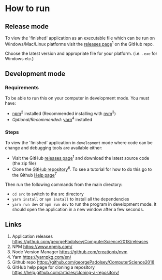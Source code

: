 How to run
==========

## Release mode

To view the 'finished' application as an executable file which can be run on Windows/Mac/Linux platforms visit the [releases page](https://github.com/georgePadolsey/ComputerScience2018/releases)<sup>1</sup> on the GitHub repo.

Choose the latest version and appropriate file for your platform. (i.e. `.exe` for Windows etc.)

## Development mode

### Requirements
To be able to run this on your computer in development mode. You must have:
- [npm](https://www.npmjs.com/)<sup>2</sup> installed (Recommended installing with [nvm](https://github.com/creationix/nvm)<sup>3</sup>)
- _Optional/Recommended_: [yarn](https://yarnpkg.com/lang/en/)<sup>4</sup> installed


### Steps
To view the 'finished' application in `development` mode where code can be change and debugging tools are available either:
- Visit the GitHub [releases page](https://github.com/georgePadolsey/ComputerScience2018/releases)<sup>1</sup> and download the latest source code (the zip file)
- Clone the [GitHub repository](https://github.com/georgePadolsey/ComputerScience2018)<sup>6</sup>. To see a tutorial for how to do this go to the Github [Help page](https://help.github.com/articles/cloning-a-repository/)<sup>7</sup>

Then run the following commands from the main directory:
- `cd src` to switch to the src directory
- `yarn install` or `npm install` to install all the dependencies
- `yarn run dev` or `npm run dev` to run the program in development mode. It should open the application in a new window after a few seconds.


## Links
1) Application releases https://github.com/georgePadolsey/ComputerScience2018/releases
2) NPM https://www.npmjs.com/
3) Node Version Manager https://github.com/creationix/nvm
4) Yarn https://yarnpkg.com/en/
6) Github repo https://github.com/georgePadolsey/ComputerScience2018
7) GitHub help page for cloning a repository https://help.github.com/articles/cloning-a-repository/